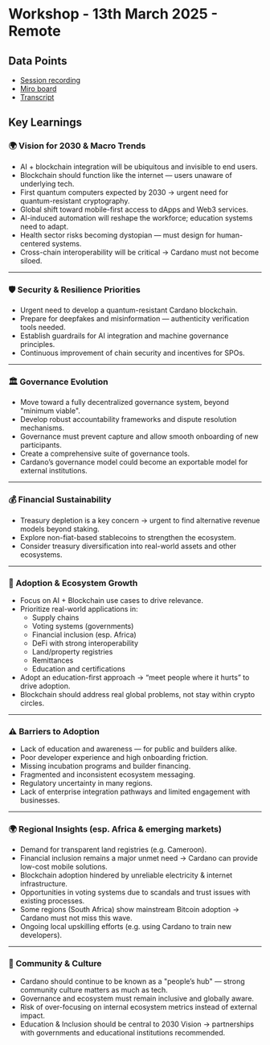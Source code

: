 # Workshop - 13th March 2025 - Remote

## Data Points

* [Session recording](https://drive.google.com/file/d/1UvL5tqy7C8tZbROvBCFcRE2JF90OEU3V/view?usp=sharing)
* [Miro board](https://miro.com/app/board/uXjVIRD9358=/)
* [Transcript](https://drive.google.com/file/d/1bH_yCM81-DbD-clKA1tRAs9Lhq_ebkmN/view?usp=sharing)

## Key Learnings

### 🌍 Vision for 2030 & Macro Trends

* AI + blockchain integration will be ubiquitous and invisible to end users.
* Blockchain should function like the internet — users unaware of underlying tech.
* First quantum computers expected by 2030 → urgent need for quantum-resistant cryptography.
* Global shift toward mobile-first access to dApps and Web3 services.
* AI-induced automation will reshape the workforce; education systems need to adapt.
* Health sector risks becoming dystopian — must design for human-centered systems.
* Cross-chain interoperability will be critical → Cardano must not become siloed.

***

### 🛡 Security & Resilience Priorities

* Urgent need to develop a quantum-resistant Cardano blockchain.
* Prepare for deepfakes and misinformation — authenticity verification tools needed.
* Establish guardrails for AI integration and machine governance principles.
* Continuous improvement of chain security and incentives for SPOs.

***

### 🏛 Governance Evolution

* Move toward a fully decentralized governance system, beyond "minimum viable".
* Develop robust accountability frameworks and dispute resolution mechanisms.
* Governance must prevent capture and allow smooth onboarding of new participants.
* Create a comprehensive suite of governance tools.
* Cardano’s governance model could become an exportable model for external institutions.

***

### 💰 Financial Sustainability

* Treasury depletion is a key concern → urgent to find alternative revenue models beyond staking.
* Explore non-fiat-based stablecoins to strengthen the ecosystem.
* Consider treasury diversification into real-world assets and other ecosystems.

***

### 🌱 Adoption & Ecosystem Growth

* Focus on AI + Blockchain use cases to drive relevance.
* Prioritize real-world applications in:
  * Supply chains
  * Voting systems (governments)
  * Financial inclusion (esp. Africa)
  * DeFi with strong interoperability
  * Land/property registries
  * Remittances
  * Education and certifications
* Adopt an education-first approach → “meet people where it hurts” to drive adoption.
* Blockchain should address real global problems, not stay within crypto circles.

***

### ⚠ Barriers to Adoption

* Lack of education and awareness — for public and builders alike.
* Poor developer experience and high onboarding friction.
* Missing incubation programs and builder financing.
* Fragmented and inconsistent ecosystem messaging.
* Regulatory uncertainty in many regions.
* Lack of enterprise integration pathways and limited engagement with businesses.

***

### 🌍 Regional Insights (esp. Africa & emerging markets)

* Demand for transparent land registries (e.g. Cameroon).
* Financial inclusion remains a major unmet need → Cardano can provide low-cost mobile solutions.
* Blockchain adoption hindered by unreliable electricity & internet infrastructure.
* Opportunities in voting systems due to scandals and trust issues with existing processes.
* Some regions (South Africa) show mainstream Bitcoin adoption → Cardano must not miss this wave.
* Ongoing local upskilling efforts (e.g. using Cardano to train new developers).

***

### 👥 Community & Culture

* Cardano should continue to be known as a "people’s hub" — strong community culture matters as much as tech.
* Governance and ecosystem must remain inclusive and globally aware.
* Risk of over-focusing on internal ecosystem metrics instead of external impact.
* Education & Inclusion should be central to 2030 Vision → partnerships with governments and educational institutions recommended.
